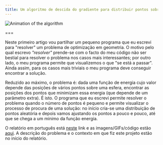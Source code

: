 ```yaml
---
title: Um algoritmo de descida do gradiente para distribuir pontos sobre uma esfera
---
```


![Animation of the algorithm](./n6s-2.gif)

===

Neste primeiro artigo vou partilhar um pequeno programa que eu escrevi para "resolver" um problema de optimização em geometria. O motivo pelo qual escrevo _"resolver"_ prende-se com o facto do meu código não ser bestial para resolver o problema nos casos mais interessantes; por outro lado, o meu programa permite que visualizemos o que "se está a passar". Ainda assim, para os casos mais triviais o meu programa deve conseguir encontrar a solução.

Reduzido ao máximo, o problema é: dada uma função de energia cujo valor depende das posições de vários pontos sobre uma esfera, encontrar as posições dos pontos que minimizam essa energia (que depende de um parâmetro extra). É isto. O programa que eu escrevi permite resolver o problema quando o número de pontos é pequeno e permite visualizar o processo de procura de uma solução: no início cria-se uma distribuição de pontos aleatória e depois vamos ajustando os pontos a pouco e pouco, até que se chega a um mínimo da função energia.

O relatório em português está [neste](https://drive.google.com/file/d/0ByBeLS6ciLYVem94djExRGFMTU0/view?usp=sharing) link e as imagens/GIFs/código estão [aqui](https://drive.google.com/file/d/0ByBeLS6ciLYVTjlZRTVRT1NZWGc/view?usp=sharing). A descrição do problema e o contexto em que fiz este projeto estão no início do relatório.